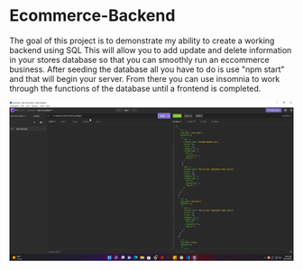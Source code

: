 # Ecommerce-Backend

The goal of this project is to demonstrate my ability to create a working backend using SQL 
This will allow you to add update and delete information in your stores database so that you can smoothly
run an eccommerce business. After seeding the database all you have to do is use "npm start" and that will begin your server. 
From there you can use insomnia to work through the functions of the database until a frontend is completed.





![A test image](photos/backend%20picture.jpg)



